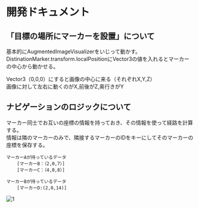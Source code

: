 # 開発ドキュメント

## 「目標の場所にマーカーを設置」について

基本的にAugmentedImageVisualizerをいじって動かす。  
DistinationMarker.transform.localPositionにVector3の値を入れるとマーカーの中心から動かせる。  

Vector3（0,0,0）にすると画像の中心に来る（それぞれX,Y,Z）  
画像に対して左右に動くのがX,前後がZ,奥行きがY  

## ナビゲーションのロジックについて
マーカー同士でお互いの座標の情報を持っておき、その情報を使って経路を計算する。  
情報は隣のマーカーのみで、隣接するマーカーのIDをキーにしてそのマーカーの座標を保存する。  

```
マーカーAが持っているデータ  
    [マーカーB：（2,0,7）]  
    [マーカーC：（4,0,8）]  
   
マーカーBが持っているデータ  
    [マーカーD:(2,0,14)]  
```
 ![1](https://user-images.githubusercontent.com/40162639/98762476-0d40ce80-241b-11eb-8376-c5cc6b8ef862.png)  
 
 
